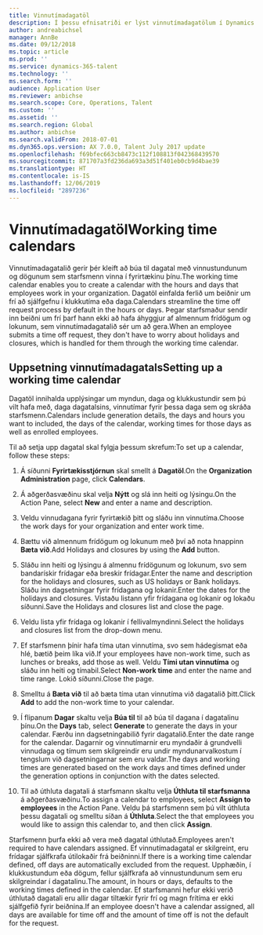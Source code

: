 ```yaml
---
title: Vinnutímadagatöl
description: Í þessu efnisatriði er lýst vinnutímadagatölum í Dynamics 365 Talent - Core HR sem og hvernig á að setja upp dagatöl.
author: andreabichsel
manager: AnnBe
ms.date: 09/12/2018
ms.topic: article
ms.prod: ''
ms.service: dynamics-365-talent
ms.technology: ''
ms.search.form: ''
audience: Application User
ms.reviewer: anbichse
ms.search.scope: Core, Operations, Talent
ms.custom: ''
ms.assetid: ''
ms.search.region: Global
ms.author: anbichse
ms.search.validFrom: 2018-07-01
ms.dyn365.ops.version: AX 7.0.0, Talent July 2017 update
ms.openlocfilehash: f69bfec663cb8473c112f108813f042368439570
ms.sourcegitcommit: 871707a3fd236da693a3d51f401eb0cb9d4bae39
ms.translationtype: HT
ms.contentlocale: is-IS
ms.lasthandoff: 12/06/2019
ms.locfileid: "2897236"
---
```

# <a name="working-time-calendars"></a><span data-ttu-id="751af-103">Vinnutímadagatöl</span><span class="sxs-lookup"><span data-stu-id="751af-103">Working time calendars</span></span>

<span data-ttu-id="751af-104">Vinnutímadagatalið gerir þér kleift að búa til dagatal með vinnustundunum og dögunum sem starfsmenn vinna í fyrirtækinu þínu.</span><span class="sxs-lookup"><span data-stu-id="751af-104">The working time calendar enables you to create a calendar with the hours and days that employees work in your organization.</span></span> <span data-ttu-id="751af-105">Dagatöl einfalda ferlið um beiðnir um frí að sjálfgefnu í klukkutíma eða daga.</span><span class="sxs-lookup"><span data-stu-id="751af-105">Calendars streamline the time off request process by default in the hours or days.</span></span> <span data-ttu-id="751af-106">Þegar starfsmaður sendir inn beiðni um frí þarf hann ekki að hafa áhyggjur af almennum frídögum og lokunum, sem vinnutímadagatalið sér um að gera.</span><span class="sxs-lookup"><span data-stu-id="751af-106">When an employee submits a time off request, they don't have to worry about holidays and closures, which is handled for them through the working time calendar.</span></span>

## <a name="setting-up-a-working-time-calendar"></a><span data-ttu-id="751af-107">Uppsetning vinnutímadagatals</span><span class="sxs-lookup"><span data-stu-id="751af-107">Setting up a working time calendar</span></span>

<span data-ttu-id="751af-108">Dagatöl innihalda upplýsingar um myndun, daga og klukkustundir sem þú vilt hafa með, daga dagatalsins, vinnutímar fyrir þessa daga sem og skráða starfsmenn.</span><span class="sxs-lookup"><span data-stu-id="751af-108">Calendars include generation details, the days and hours you want to included, the days of the calendar, working times for those days as well as enrolled employees.</span></span> 

<span data-ttu-id="751af-109">Til að setja upp dagatal skal fylgja þessum skrefum:</span><span class="sxs-lookup"><span data-stu-id="751af-109">To set up a calendar, follow these steps:</span></span>

1. <span data-ttu-id="751af-110">Á síðunni **Fyrirtækisstjórnun** skal smellt á **Dagatöl**.</span><span class="sxs-lookup"><span data-stu-id="751af-110">On the **Organization Administration** page, click **Calendars**.</span></span>

2. <span data-ttu-id="751af-111">Á aðgerðasvæðinu skal velja **Nýtt** og slá inn heiti og lýsingu.</span><span class="sxs-lookup"><span data-stu-id="751af-111">On the Action Pane, select **New** and enter a name and description.</span></span>

3. <span data-ttu-id="751af-112">Veldu vinnudagana fyrir fyrirtækið þitt og sláðu inn vinnutíma.</span><span class="sxs-lookup"><span data-stu-id="751af-112">Choose the work days for your organization and enter work time.</span></span>

4. <span data-ttu-id="751af-113">Bættu við almennum frídögum og lokunum með því að nota hnappinn **Bæta við**.</span><span class="sxs-lookup"><span data-stu-id="751af-113">Add Holidays and closures by using the **Add** button.</span></span>

5. <span data-ttu-id="751af-114">Sláðu inn heiti og lýsingu á almennu frídögunum og lokunum, svo sem bandarískir frídagar eða breskir frídagar.</span><span class="sxs-lookup"><span data-stu-id="751af-114">Enter the name and description for the holidays and closures, such as US holidays or Bank holidays.</span></span> <span data-ttu-id="751af-115">Sláðu inn dagsetningar fyrir frídagana og lokanir.</span><span class="sxs-lookup"><span data-stu-id="751af-115">Enter the dates for the holidays and closures.</span></span> <span data-ttu-id="751af-116">Vistaðu listann yfir frídagana og lokanir og lokaðu síðunni.</span><span class="sxs-lookup"><span data-stu-id="751af-116">Save the Holidays and closures list and close the page.</span></span>

6. <span data-ttu-id="751af-117">Veldu lista yfir frídaga og lokanir í fellivalmyndinni.</span><span class="sxs-lookup"><span data-stu-id="751af-117">Select the holidays and closures list from the drop-down menu.</span></span>

7. <span data-ttu-id="751af-118">Ef starfsmenn þínir hafa tíma utan vinnutíma, svo sem hádegismat eða hlé, bætið þeim líka við.</span><span class="sxs-lookup"><span data-stu-id="751af-118">If your employees have non-work time, such as lunches or breaks, add those as well.</span></span> <span data-ttu-id="751af-119">Veldu **Tími utan vinnutíma** og sláðu inn heiti og tímabil.</span><span class="sxs-lookup"><span data-stu-id="751af-119">Select **Non-work time** and enter the name and time range.</span></span> <span data-ttu-id="751af-120">Lokið síðunni.</span><span class="sxs-lookup"><span data-stu-id="751af-120">Close the page.</span></span> 

8. <span data-ttu-id="751af-121">Smelltu á **Bæta við** til að bæta tíma utan vinnutíma við dagatalið þitt.</span><span class="sxs-lookup"><span data-stu-id="751af-121">Click **Add** to add the non-work time to your calendar.</span></span>

9. <span data-ttu-id="751af-122">Í flipanum **Dagar** skaltu velja **Búa til** til að búa til dagana í dagatalinu þínu.</span><span class="sxs-lookup"><span data-stu-id="751af-122">On the **Days** tab, select **Generate** to generate the days in your calendar.</span></span> <span data-ttu-id="751af-123">Færðu inn dagsetningabilið fyrir dagatalið.</span><span class="sxs-lookup"><span data-stu-id="751af-123">Enter the date range for the calendar.</span></span> <span data-ttu-id="751af-124">Dagarnir og vinnutímarnir eru myndaðir á grundvelli vinnudaga og tímum sem skilgreindir eru undir myndunarvalkostum í tengslum við dagsetningarnar sem eru valdar.</span><span class="sxs-lookup"><span data-stu-id="751af-124">The days and working times are generated based on the work days and times defined under the generation options in conjunction with the dates selected.</span></span>

10. <span data-ttu-id="751af-125">Til að úthluta dagatali á starfsmann skaltu velja **Úthluta til starfsmanna** á aðgerðasvæðinu.</span><span class="sxs-lookup"><span data-stu-id="751af-125">To assign a calendar to employees, select **Assign to employees** in the Action Pane.</span></span> <span data-ttu-id="751af-126">Veldu þá starfsmenn sem þú vilt úthluta þessu dagatali og smelltu síðan á **Úthluta**.</span><span class="sxs-lookup"><span data-stu-id="751af-126">Select the that employees you would like to assign this calendar to, and then click **Assign**.</span></span>

<span data-ttu-id="751af-127">Starfsmenn þurfa ekki að vera með dagatal úthlutað.</span><span class="sxs-lookup"><span data-stu-id="751af-127">Employees aren't required to have calendars assigned.</span></span> <span data-ttu-id="751af-128">Ef vinnutímadagatal er skilgreint, eru frídagar sjálfkrafa útilokaðir frá beiðninni.</span><span class="sxs-lookup"><span data-stu-id="751af-128">If there is a working time calendar defined, off days are automatically excluded from the request.</span></span> <span data-ttu-id="751af-129">Upphæðin, í klukkustundum eða dögum, fellur sjálfkrafa að vinnustundunum sem eru skilgreindar í dagatalinu.</span><span class="sxs-lookup"><span data-stu-id="751af-129">The amount, in hours or days, defaults to the working times defined in the calendar.</span></span> <span data-ttu-id="751af-130">Ef starfsmanni hefur ekki verið úthlutað dagatali eru allir dagar tiltækir fyrir frí og magn frítíma er ekki sjálfgefið fyrir beiðnina.</span><span class="sxs-lookup"><span data-stu-id="751af-130">If an employee doesn't have a calendar assigned, all days are available for time off and the amount of time off is not the default for the request.</span></span> 
